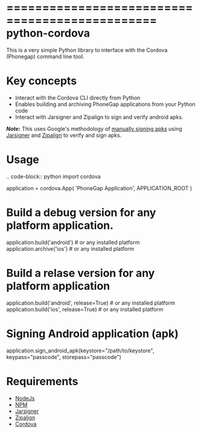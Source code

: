 ===============================================
python-cordova
===============================================

This is a very simple Python library to interface with the Cordova (Phonegap) command line tool.


Key concepts
===============================================
- Interact with the Cordova CLI directly from Python
- Enables building and archiving PhoneGap applications from your Python code
- Interact with Jarsigner and Zipalign to sign and verify android apks.


***Note:***
This uses Google's methodology of
[manually signing apks](http://developer.android.com/tools/publishing/app-signing.html#signing-manually)
using [Jarsigner] and [Zipalign] to verify and sign apks.


Usage
===============================================

.. code-block:: python
   import cordova

   application = cordova.App(
       'PhoneGap Application',
       APPLICATION_ROOT
   )

   # Build a debug version for any platform application.
   application.build('android') # or any installed platform
   application.archive('ios') # or any installed platform

   # Build a relase version for any platform application
   application.build('android', release=True) # or any installed platform
   application.build('ios', release=True) # or any installed platform

   # Signing Android application (apk)
   application.sign_android_apk(keystore="/path/to/keystore", keypass="passcode", storepass="passcode")



Requirements
============

* [NodeJs]
* [NPM]
* [Jarsigner]
* [Zipalign]
* [Cordova]


[NodeJs]: https://nodejs.org/en/
[NPM]: https://www.npmjs.com/
[Jarsigner]: http://docs.oracle.com/javase/6/docs/technotes/tools/windows/jarsigner.html
[Zipalign]: http://developer.android.com/tools/help/zipalign.html
[Cordova]: https://cordova.apache.org/
